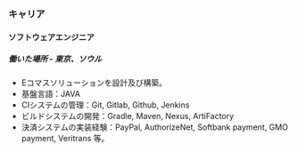 
### キャリア

#### ソフトウェアエンジニア

##### 働いた場所 - 東京、ソウル

- Eコマスソリューションを設計及び構築。
- 基盤言語：JAVA
- CIシステムの管理：Git, Gitlab, Github, Jenkins
- ビルドシステムの開発：Gradle, Maven, Nexus, ArtiFactory
- 決済システムの実装経験：PayPal, AuthorizeNet, Softbank payment, GMO payment, Veritrans 等。